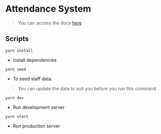 # Attendance System
> You can access the docs [here]([here](https://documenter.getpostman.com/view/6419640/2s946fdCWy))


## Scripts

`yarn install`
- Install dependencies

`yarn seed`
- To seed staff data.
> You can update the data to suit you before you run this command

`yarn dev`
- Run development server

`yarn start`
- Run production server